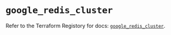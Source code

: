 # `google_redis_cluster`

Refer to the Terraform Registory for docs: [`google_redis_cluster`](https://registry.terraform.io/providers/hashicorp/google-beta/5.1.0/docs/resources/google_redis_cluster).
